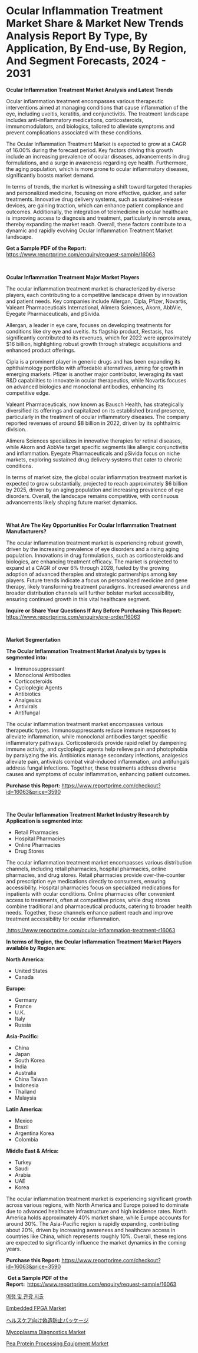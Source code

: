 <p><h1>Ocular Inflammation Treatment Market Share & Market New Trends Analysis Report By Type, By Application, By End-use, By Region, And Segment Forecasts, 2024 - 2031</h1></p><p><strong>Ocular Inflammation Treatment Market Analysis and Latest Trends</strong></p>
<p><p>Ocular inflammation treatment encompasses various therapeutic interventions aimed at managing conditions that cause inflammation of the eye, including uveitis, keratitis, and conjunctivitis. The treatment landscape includes anti-inflammatory medications, corticosteroids, immunomodulators, and biologics, tailored to alleviate symptoms and prevent complications associated with these conditions.</p><p>The Ocular Inflammation Treatment Market is expected to grow at a CAGR of 16.00% during the forecast period. Key factors driving this growth include an increasing prevalence of ocular diseases, advancements in drug formulations, and a surge in awareness regarding eye health. Furthermore, the aging population, which is more prone to ocular inflammatory diseases, significantly boosts market demand.</p><p>In terms of trends, the market is witnessing a shift toward targeted therapies and personalized medicine, focusing on more effective, quicker, and safer treatments. Innovative drug delivery systems, such as sustained-release devices, are gaining traction, which can enhance patient compliance and outcomes. Additionally, the integration of telemedicine in ocular healthcare is improving access to diagnosis and treatment, particularly in remote areas, thereby expanding the market reach. Overall, these factors contribute to a dynamic and rapidly evolving Ocular Inflammation Treatment Market landscape.</p></p>
<p><strong>Get a Sample PDF of the Report:&nbsp;</strong> <a href="https://www.reportprime.com/enquiry/request-sample/16063">https://www.reportprime.com/enquiry/request-sample/16063</a></p>
<p>&nbsp;</p>
<p><strong>Ocular Inflammation Treatment Major Market Players</strong></p>
<p><p>The ocular inflammation treatment market is characterized by diverse players, each contributing to a competitive landscape driven by innovation and patient needs. Key companies include Allergan, Cipla, Pfizer, Novartis, Valeant Pharmaceuticals International, Alimera Sciences, Akorn, AbbVie, Eyegate Pharmaceuticals, and pSivida.</p><p>Allergan, a leader in eye care, focuses on developing treatments for conditions like dry eye and uveitis. Its flagship product, Restasis, has significantly contributed to its revenues, which for 2022 were approximately $16 billion, highlighting robust growth through strategic acquisitions and enhanced product offerings.</p><p>Cipla is a prominent player in generic drugs and has been expanding its ophthalmology portfolio with affordable alternatives, aiming for growth in emerging markets. Pfizer is another major contributor, leveraging its vast R&D capabilities to innovate in ocular therapeutics, while Novartis focuses on advanced biologics and monoclonal antibodies, enhancing its competitive edge.</p><p>Valeant Pharmaceuticals, now known as Bausch Health, has strategically diversified its offerings and capitalized on its established brand presence, particularly in the treatment of ocular inflammatory diseases. The company reported revenues of around $8 billion in 2022, driven by its ophthalmic division.</p><p>Alimera Sciences specializes in innovative therapies for retinal diseases, while Akorn and AbbVie target specific segments like allergic conjunctivitis and inflammation. Eyegate Pharmaceuticals and pSivida focus on niche markets, exploring sustained drug delivery systems that cater to chronic conditions.</p><p>In terms of market size, the global ocular inflammation treatment market is expected to grow substantially, projected to reach approximately $6 billion by 2025, driven by an aging population and increasing prevalence of eye disorders. Overall, the landscape remains competitive, with continuous advancements likely shaping future market dynamics.</p></p>
<p>&nbsp;</p>
<p><strong>What Are The Key Opportunities For Ocular Inflammation Treatment Manufacturers?</strong></p>
<p><p>The ocular inflammation treatment market is experiencing robust growth, driven by the increasing prevalence of eye disorders and a rising aging population. Innovations in drug formulations, such as corticosteroids and biologics, are enhancing treatment efficacy. The market is projected to expand at a CAGR of over 6% through 2028, fueled by the growing adoption of advanced therapies and strategic partnerships among key players. Future trends indicate a focus on personalized medicine and gene therapy, likely transforming treatment paradigms. Increased awareness and broader distribution channels will further bolster market accessibility, ensuring continued growth in this vital healthcare segment.</p></p>
<p><strong>Inquire or Share Your Questions If Any Before Purchasing This Report:</strong> <a href="https://www.reportprime.com/enquiry/pre-order/16063">https://www.reportprime.com/enquiry/pre-order/16063</a></p>
<p>&nbsp;</p>
<p><strong>Market Segmentation</strong></p>
<p><strong>The Ocular Inflammation Treatment Market Analysis by types is segmented into:</strong></p>
<p><ul><li>Immunosuppressant</li><li>Monoclonal Antibodies</li><li>Corticosteroids</li><li>Cycloplegic Agents</li><li>Antibiotics</li><li>Analgesics</li><li>Antivirals</li><li>Antifungal</li></ul></p>
<p><p>The ocular inflammation treatment market encompasses various therapeutic types. Immunosuppressants reduce immune responses to alleviate inflammation, while monoclonal antibodies target specific inflammatory pathways. Corticosteroids provide rapid relief by dampening immune activity, and cycloplegic agents help relieve pain and photophobia by paralyzing the iris. Antibiotics manage secondary infections, analgesics alleviate pain, antivirals combat viral-induced inflammation, and antifungals address fungal infections. Together, these treatments address diverse causes and symptoms of ocular inflammation, enhancing patient outcomes.</p></p>
<p><strong>Purchase this Report:&nbsp;</strong><a href="https://www.reportprime.com/checkout?id=16063&price=3590">https://www.reportprime.com/checkout?id=16063&price=3590</a></p>
<p>&nbsp;</p>
<p><strong>The Ocular Inflammation Treatment Market Industry Research by Application is segmented into:</strong></p>
<p><ul><li>Retail Pharmacies</li><li>Hospital Pharmacies</li><li>Online Pharmacies</li><li>Drug Stores</li></ul></p>
<p><p>The ocular inflammation treatment market encompasses various distribution channels, including retail pharmacies, hospital pharmacies, online pharmacies, and drug stores. Retail pharmacies provide over-the-counter and prescription eye medications directly to consumers, ensuring accessibility. Hospital pharmacies focus on specialized medications for inpatients with ocular conditions. Online pharmacies offer convenient access to treatments, often at competitive prices, while drug stores combine traditional and pharmaceutical products, catering to broader health needs. Together, these channels enhance patient reach and improve treatment accessibility for ocular inflammation.</p></p>
<p><a href="https://www.reportprime.com/ocular-inflammation-treatment-r16063">&nbsp;https://www.reportprime.com/ocular-inflammation-treatment-r16063</a></p>
<p><strong>In terms of Region, the Ocular Inflammation Treatment Market Players available by Region are:</strong></p>
<p>
    <p> <strong> North America: </strong>
        <ul>
            <li>United States</li>
            <li>Canada</li>
        </ul>
        </p> 
    <p> <strong> Europe: </strong>
        <ul>
            <li>Germany</li>
            <li>France</li>
            <li>U.K.</li>
            <li>Italy</li>
            <li>Russia</li>
        </ul>
        </p> 
    <p> <strong> Asia-Pacific: </strong>
        <ul>
            <li>China</li>
            <li>Japan</li>
            <li>South Korea</li>
            <li>India</li>
            <li>Australia</li>
            <li>China Taiwan</li>
            <li>Indonesia</li>
            <li>Thailand</li>
            <li>Malaysia</li>
        </ul>
        </p> 
    <p> <strong> Latin America: </strong>
        <ul>
            <li>Mexico</li>
            <li>Brazil</li>
            <li>Argentina Korea</li>
            <li>Colombia</li>
        </ul>
        </p> 
    <p> <strong> Middle East & Africa: </strong>
        <ul>
            <li>Turkey</li>
            <li>Saudi</li>
            <li>Arabia</li>
            <li>UAE</li>
            <li>Korea</li>
        </ul>
    </p>
    </p>
<p><p>The ocular inflammation treatment market is experiencing significant growth across various regions, with North America and Europe poised to dominate due to advanced healthcare infrastructure and high incidence rates. North America holds approximately 40% market share, while Europe accounts for around 30%. The Asia-Pacific region is rapidly expanding, contributing about 20%, driven by increasing awareness and healthcare access in countries like China, which represents roughly 10%. Overall, these regions are expected to significantly influence the market dynamics in the coming years.</p></p>
<p><strong>Purchase this Report: </strong><a href="https://www.reportprime.com/checkout?id=16063&price=3590">https://www.reportprime.com/checkout?id=16063&price=3590</a></p>
<p>&nbsp;<strong>Get a Sample PDF of the Report:&nbsp;&nbsp;</strong><a href="https://www.reportprime.com/enquiry/request-sample/16063">https://www.reportprime.com/enquiry/request-sample/16063</a></p>
<p><strong></strong></p>
<p><p><a href="https://medium.com/@nikki.bettison/%EA%B8%80%EB%A1%9C%EB%B2%8C-%EC%97%AC%ED%96%89-%EB%B0%8F-%EA%B4%80%EA%B4%91-%EC%A7%80%EC%B6%9C-%EC%8B%9C%EC%9E%A5-%EC%A0%9C%ED%92%88-%EC%9C%A0%ED%98%95-%EC%95%A0%ED%94%8C%EB%A6%AC%EC%BC%80%EC%9D%B4%EC%85%98-%EC%A7%80%EC%97%AD-%EB%B0%8F-%EA%B8%B0%EC%97%85%EB%B3%84-%EC%82%B0%EC%97%85-%EC%84%B8%EB%B6%84%ED%99%94-%EC%A0%84%EB%A7%9D-%EC%8B%9C%EC%9E%A5-%ED%8F%89%EA%B0%80-%EA%B2%BD%EC%9F%81-%EC%8B%9C%EB%82%98%EB%A6%AC%EC%98%A4-%ED%8A%B8%EB%A0%8C%EB%93%9C-%EB%B0%8F-%EC%98%88%EC%B8%A1-2024-2031-1c9ca14bd756">여행 및 관광 지출</a></p><p><a href="https://medium.com/@amanda.slater3544357/the-embedded-fpga-market-is-experiencing-higher-than-anticipated-demand-compared-to-pre-pandemic-5bb4559aa22f">Embedded FPGA Market</a></p><p><a href="https://medium.com/@nickolej2mc/anti-counterfeit-packaging-for-healthcare-market-%E3%81%AF-%E3%82%B3%E3%82%B9%E3%83%88%E7%AE%A1%E7%90%86%E3%81%A8%E5%8A%B9%E7%8E%87%E5%90%91%E4%B8%8A%E3%82%92%E5%84%AA%E5%85%88%E3%81%97%E3%81%BE%E3%81%99-9daaf6469cf1">ヘルスケア向け偽造防止パッケージ</a></p><p><a href="https://github.com/AfsanaMia652/Market-Research-Report-List-1/blob/main/mycoplasma-diagnostics-market.md">Mycoplasma Diagnostics Market</a></p><p><a href="https://www.linkedin.com/pulse/what-innovations-shaping-pea-protein-processing-equipment-fcgjc?trackingId=IjwY9%2Fh8QOO%2F8fL1RCoIKw%3D%3D">Pea Protein Processing Equipment Market</a></p></p>